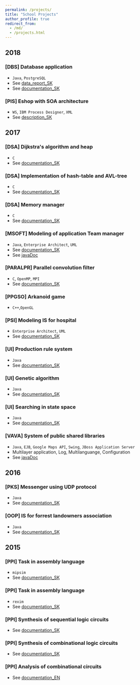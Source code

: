 ```yaml
---
permalink: /projects/
title: "School Projects"
author_profile: true
redirect_from: 
  - /md/
  - /projects.html
---
```


## 2018

### [DBS] Database application
* `Java`, `PostgreSQL`
* See [data_report_SK](https://harnusek.github.io/files/dbs_report.pdf)
* See [documentation_SK](https://harnusek.github.io/files/dbs_final.pdf)

### [PIS] Eshop with SOA architecture
* `WS`, `IBM Process Designer`, `XML`
* See [description_SK](https://harnusek.github.io/files/pis.pdf)

## 2017

### [DSA] Dijkstra's algorithm and heap
* `C`  
* See [documentation_SK](https://harnusek.github.io/files/dsa3.pdf)

### [DSA] Implementation of hash-table and AVL-tree
* `C`  
* See [documentation_SK](https://harnusek.github.io/files/dsa2.pdf)

### [DSA] Memory manager
* `C`
* See [documentation_SK](https://harnusek.github.io/files/dsa1.pdf)

### [MSOFT] Modeling of application Team manager
* `Java`, `Enterprise Architect`, `UML`
* See [documentation_SK](https://harnusek.github.io/files/msoft.pdf)
* See [javaDoc](https://harnusek.github.io/files/team_manager/index.html)

### [PARALPR] Parallel convolution filter
* `C`, `OpenMP`, `MPI`
* See [documentation_SK](https://harnusek.github.io/files/parapr.pdf)

### [PPGSO] Arkanoid game 
* `C++`,`OpenGL`

### [PSI] Modeling IS for hospital
* `Enterprise Architect`, `UML`
* See [documentation_SK](https://harnusek.github.io/files/psi.pdf)

### [UI] Production rule system
* `Java`
* See [documentation_SK](https://harnusek.github.io/files/ui4.pdf)

### [UI] Genetic algorithm
* `Java`
* See [documentation_SK](https://harnusek.github.io/files/ui3.pdf)

### [UI] Searching in state space
* `Java`
* See [documentation_SK](https://harnusek.github.io/files/ui2.pdf)

### [VAVA] System of public shared libraries
* `Java`, `EJB`, `Google Maps API`, `Swing`, `JBoss Application Server`
* Multilayer application, Log, Multilanguange, Configuration
* See [javaDoc](https://harnusek.github.io/files/librario/index.html)

## 2016

### [PKS] Messenger using UDP protocol
* `Java`
* See [documentation_SK](https://harnusek.github.io/files/pks.pdf)

### [OOP] IS for forrest landowners association
* `Java`
* See [documentation_SK](https://harnusek.github.io/files/oop.pdf)

## 2015

### [PPI] Task in assembly language
* `mipsim`
* See [documentation_SK](https://harnusek.github.io/files/ppi5.pdf)

### [PPI] Task in assembly language
* `rexim`
* See [documentation_SK](https://harnusek.github.io/files/ppi4.pdf)

### [PPI] Synthesis of sequential logic circuits
* See [documentation_SK](https://harnusek.github.io/files/ppi3.pdf)

### [PPI] Synthesis of combinational logic circuits
* See [documentation_SK](https://harnusek.github.io/files/ppi2.pdf)

### [PPI] Analysis of combinational circuits
* See [documentation_EN](https://harnusek.github.io/files/ppi1.pdf)
